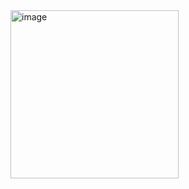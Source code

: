 <img width="269" alt="image" src="https://user-images.githubusercontent.com/86466557/208025016-b567f533-60c4-4bb6-ad17-10510f3fbef8.png">
